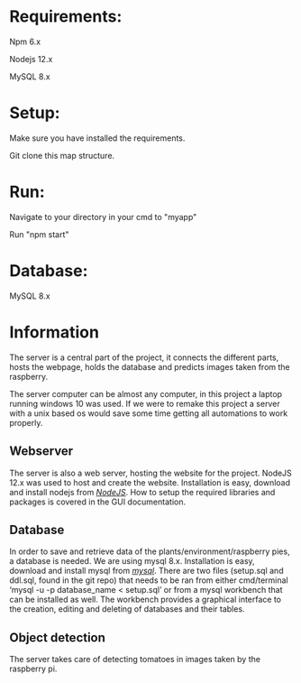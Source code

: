 # Requirements:

Npm 6.x

Nodejs 12.x

MySQL 8.x

# Setup:

Make sure you have installed the requirements.

Git clone this map structure.

# Run:

Navigate to your directory in your cmd to "myapp"

Run "npm start"

# Database:

MySQL 8.x

# Information

The server is a central part of the project, it connects the different parts, hosts the webpage, holds the database and predicts images taken from the raspberry.

The server computer can be almost any computer, in this project a laptop running windows 10 was used. If we were to remake this project a server with a unix based os would save some time getting all automations to work properly.

## Webserver
The server is also a web server, hosting the website for the project. 
NodeJS 12.x was used to host and create the website.
Installation is easy, download and install nodejs from *[NodeJS](https://www.nodejs.org)*.
How to setup the required libraries and packages is covered in the GUI documentation.

## Database
In order to save and retrieve data of the plants/environment/raspberry pies, a database is needed.
We are using mysql 8.x. Installation is easy, download and install mysql from *[mysql](https://www.mysql.com/downloads/)*. There are two files (setup.sql and ddl.sql, found in the git repo) that needs to be ran from either cmd/terminal ‘mysql -u -p database_name < setup.sql’ or from a mysql workbench that can be installed as well. The workbench provides a graphical interface to the creation, editing and deleting of databases and their tables.

## Object detection
The server takes care of detecting tomatoes in  images taken by the raspberry pi.

